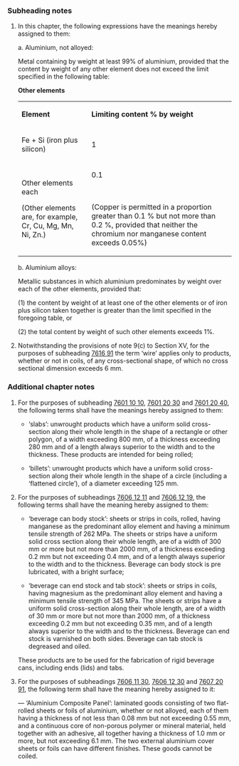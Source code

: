 ### Subheading notes

1. In this chapter, the following expressions have the meanings hereby assigned to them:

    a. Aluminium, not alloyed:
    
    Metal containing by weight at least 99% of aluminium, provided that the content by weight of any other element does not exceed the limit specified in the following table:
    
    **Other elements**
    
    <table>
    <tbody>
    <tr>
    <td>
    <p><strong>Element</strong></p>
    </td>
    <td>
    <p><strong>Limiting content % by weight</strong></p>
    </td>
    </tr>
    <tr>
    <td>
    <p>Fe + Si (iron plus silicon)</p>
    </td>
    <td>
    <p>1</p>
    </td>
    </tr>
    <tr>
    <td>
    <p>Other elements each</p>
    <p>(Other elements are, for example, Cr, Cu, Mg, Mn, Ni, Zn.)</p>
    </td>
    <td>
    <p>0.1</p>
    <p>&nbsp;</p>
    <p>(Copper is permitted in a proportion greater than 0.1 % but not more than 0.2 %, provided that neither the chromium nor manganese content exceeds 0.05%)</p>
    </td>
    </tr>
    </tbody>
    </table>
    
    b. Aluminium alloys:
    
    Metallic substances in which aluminium predominates by weight over each of the other elements, provided that:
    
    (1) the content by weight of at least one of the other elements or of iron plus silicon taken together is greater than the limit specified in the foregoing table, or
    
    (2) the total content by weight of such other elements exceeds 1%.

2. Notwithstanding the provisions of note 9(c) to Section XV, for the purposes of subheading [7616 91](/commodities/7616910000) the term ‘wire’ applies only to products, whether or not in coils, of any cross-sectional shape, of which no cross sectional dimension exceeds 6 mm.

### Additional chapter notes

1. For the purposes of subheading [7601 10 10](/commodities/7601101000), [7601 20 30](/commodities/7601203000?day=1&month=1&year=2023) and [7601 20 40](/commodities/7601204000?day=1&month=1&year=2023), the following terms shall have the meanings hereby assigned to them:

    - ‘slabs’: unwrought products which have a uniform solid cross-section along their whole length in the shape of a rectangle or other polygon, of a width exceeding 800 mm, of a thickness exceeding 280 mm and of a length always superior to the width and to the thickness. These products are intended for being rolled;
    
    - ‘billets’: unwrought products which have a uniform solid cross-section along their whole length in the shape of a circle (including a ‘flattened circle’), of a diameter exceeding 125 mm.

2. For the purposes of subheadings [7606 12 11](/commodities/7606121100) and [7606 12 19](/commodities/7606121900), the following terms shall have the meaning hereby assigned to them:
    
    - ‘beverage can body stock’: sheets or strips in coils, rolled, having manganese as the predominant alloy element and having a minimum tensile strength of 262 MPa. The sheets or strips have a uniform solid cross section along their whole length, are of a width of 300 mm or more but not more than 2000 mm, of a thickness exceeding 0.2 mm but not exceeding 0.4 mm, and of a length always superior to the width and to the thickness. Beverage can body stock is pre lubricated, with a bright surface;
    
    - ‘beverage can end stock and tab stock’: sheets or strips in coils, having magnesium as the predominant alloy element and having a minimum tensile strength of 345 MPa. The sheets or strips have a uniform solid cross-section along their whole length, are of a width of 30 mm or more but not more than 2000 mm, of a thickness exceeding 0.2 mm but not exceeding 0.35 mm, and of a length always superior to the width and to the thickness. Beverage can end stock is varnished on both sides. Beverage can tab stock is degreased and oiled.
    
    These products are to be used for the fabrication of rigid beverage cans, including ends (lids) and tabs.

3. For the purposes of subheadings [7606 11 30](/commodities/7606113000), [7606 12 30](/commodities/7606123000) and [7607 20 91](/commodities/7607209100), the following term shall have the meaning hereby assigned to it:

    — ‘Aluminium Composite Panel’: laminated goods consisting of two flat-rolled sheets or foils of aluminium, whether or not alloyed, each of them having a thickness of not less than 0.08 mm but not exceeding 0.55 mm, and a continuous core of non-porous polymer or mineral material, held together with an adhesive, all together having a thickness of 1.0 mm or more, but not exceeding 6.1 mm. The two external aluminium cover sheets or foils can have different finishes. These goods cannot be coiled.
